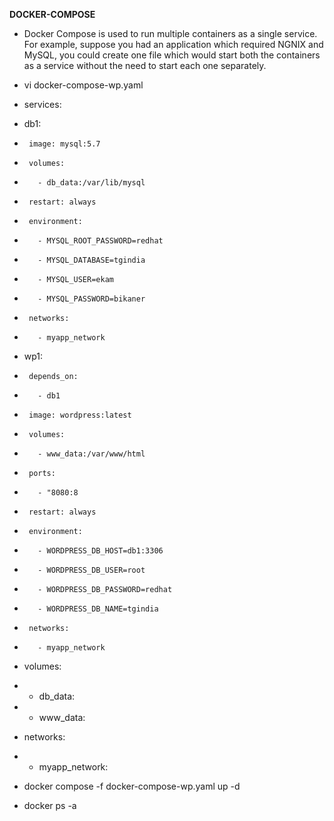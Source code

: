 **DOCKER-COMPOSE**
- Docker Compose is used to run multiple containers as a single service. For example, suppose you had an application which required NGNIX and MySQL, you could create one file which would start both the containers as a service without the need to start each one separately.

- vi docker-compose-wp.yaml
- services:
-    db1:
-      image: mysql:5.7
-      volumes:
-        - db_data:/var/lib/mysql
-      restart: always
-      environment:
-        - MYSQL_ROOT_PASSWORD=redhat
-        - MYSQL_DATABASE=tgindia
-        - MYSQL_USER=ekam
-        - MYSQL_PASSWORD=bikaner
-      networks:
-        - myapp_network
-    wp1:
-      depends_on:
-        - db1
-      image: wordpress:latest
-      volumes:
-        - www_data:/var/www/html
-      ports:
-        - "8080:8
-      restart: always
-      environment:
-        - WORDPRESS_DB_HOST=db1:3306
-        - WORDPRESS_DB_USER=root
-        - WORDPRESS_DB_PASSWORD=redhat
-        - WORDPRESS_DB_NAME=tgindia
-      networks:
-        - myapp_network
- volumes:
-   - db_data:
-   - www_data:
- networks:
-   - myapp_network:

- docker compose -f docker-compose-wp.yaml up -d

- docker ps -a

